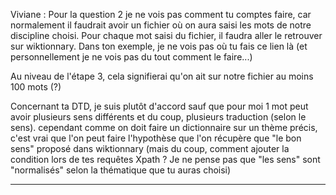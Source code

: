 Viviane : 
Pour la question 2 je ne vois pas comment tu comptes faire, 
car normalement il faudrait avoir un fichier où on aura saisi les mots de notre discipline choisi.
Pour chaque mot saisi du fichier, il faudra aller le retrouver sur wiktionnary. 
Dans ton exemple, je ne vois pas où tu fais ce lien là (et personnellement je ne vois pas du tout comment le faire...)

Au niveau de l'étape 3, cela signifierai qu'on ait sur notre fichier au moins 100 mots (?)

Concernant ta DTD, je suis plutôt d'accord sauf que pour moi 1 mot peut avoir plusieurs sens différents et du coup, plusieurs traduction (selon le sens). 
cependant comme on doit faire un dictionnaire sur un thème précis, c'est vrai que l'on peut faire l'hypothèse que l'on récupère que "le bon sens" proposé dans wiktionnary 
(mais du coup, comment ajouter la condition lors de tes requêtes Xpath ? Je ne pense pas que "les sens" sont "normalisés" selon la thématique que tu auras choisi)  

------
